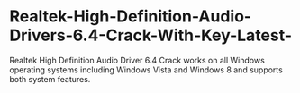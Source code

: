 # Realtek-High-Definition-Audio-Drivers-6.4-Crack-With-Key-Latest-
Realtek High Definition Audio Driver 6.4 Crack works on all Windows operating systems including Windows Vista and Windows 8 and supports both system features.

